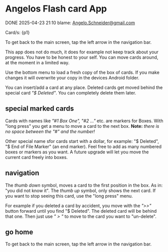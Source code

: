 # Angelos Flash card App

DONE 2025-04-23 21:10 blame: Angelo.Schneider@gmail.com

Card/s: {p1}

To get back to the main screen, tap the left arrow in the navigation bar.

This app does not do much, it does for example not keep track about your progress. You have to be honest to your self. You can move cards around, at the moment in a limited way.

Use the bottom menu to load a fresh copy of the box of cards. If you make changes it will overwrite your copy in the devices Android folder.

You can insert/add a card at any place. Deleted cards get moved behind the special card *"$ Deleted"*.
You can completely delete them later.

## special marked cards
Cards with names like *"#1 Box One", "#2 ..."* etc. are markers for Boxes. With "long press" you get a menu to move a card to the next box. **Note:** *there is no space between the "#" and the number!*

Other special name sfor cards start with a dollar, for example: "$ Deleted", "$ End of File Marker" (an end marker). Feel free to add as many numbered boxes or markers as you want. A future upgrade will let you move the current card freely into boxes.

## navigation
The *thumb down* symbol, moves a card to the first position in the box. As in: "you did not know it".
The *thumb up* symbol, only shows the next card. If you want to stop seeing this card, use the "long press" menu.

For example if you deleted a card by accident, you move with the *">>"* button forward until you find "$ Deleted". The deleted card will be behind that one. Then just use *" > "* to move to the card you want to "un-delete".

## go home
To get back to the main screen, tap the left arrow in the navigation bar.
